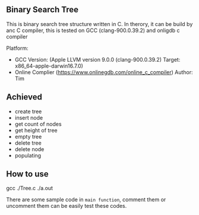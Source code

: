 ## Binary Search Tree
This is binary search tree structure written in C. In therory, it can be build by anc C compiler, this is tested on GCC (clang-900.0.39.2) and onligdb c compiler

Platform:
- GCC Version: (Apple LLVM version 9.0.0 (clang-900.0.39.2) Target: x86_64-apple-darwin16.7.0)
- Online Complier (https://www.onlinegdb.com/online_c_compiler)
Author: Tim

## Achieved
- create tree
- insert node
- get count of nodes
- get height of tree
- empty tree
- delete tree
- delete node
- populating

## How to use

  gcc ./Tree.c
  ./a.out

There are some sample code in `main function`, comment them or uncomment them can be easily test these codes.